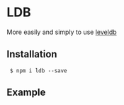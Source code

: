 # LDB 

More easily and simply to use [leveldb](http://leveldb.org)

## Installation

```shell
 $ npm i ldb --save
```

## Example


